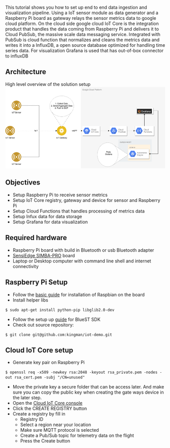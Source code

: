 This tutorial shows you how to set up end to end data ingestion and visualization pipeline. Using a IoT sensor module as data generator and a Raspberry Pi board as gateway relays the sensor metrics data to google cloud platform.  On the cloud side google cloud IoT Core is the integration product that handles the data coming from Raspberry Pi and delivers it to Cloud PubSub, the massive scale data messaging service. Integrated with PubSub is cloud function that normalizes and cleans the metrics data and writes it into a InfluxDB, a open source database optimized for handling time series data. For visualization Grafana is used that has out-of-box connector to influxDB

## Architecture
High level overview of the solution setup
![high level overview](iot_poc1.png)

## Objectives
- Setup Raspberry Pi to receive sensor metrics
- Setup IoT Core registry, gateway and device for sensor and Raspberry Pi
- Setup Cloud Functions that handles processing of metrics data
- Setup Infux data for data storage
- Setup Grafana for data visualization

## Required hardware
- Raspberry Pi board with build in Bluetooth or usb Bluetooth adapter
- [SensiEdge SIMBA-PRO](https://www.sensiedge.com/product-page/simba-pro) board
- Laptop or Desktop computer with command line shell and internet connectivity

## Raspberry Pi Setup
- Follow the [basic guide](https://www.raspberrypi.org/downloads/raspbian/) for installation of Raspbian on the board
- Install helper libs
```
$ sudo apt-get install python-pip libglib2.0-dev
```
- Follow the setup up [guide](https://github.com/STMicroelectronics-CentralLabs/BlueSTSDK_Python) for BlueST SDK
- Check out source repository:
```
$ git clone git@github.com:kingman/iot-demo.git
```

## Cloud IoT Core setup
- Generate key pair on Raspberry Pi
```
$ openssl req -x509 -newkey rsa:2048 -keyout rsa_private.pem -nodes -out rsa_cert.pem -subj "/CN=unused"
```
- Move the private key a secure folder that can be access later. And make sure you can copy the public key when creating the gate ways device in the later step.
- Open the [Cloud IoT Core console](https://console.developers.google.com/iot)
- Click the CREATE REGISTRY button
- Create a registry by fill in
  - Registry ID
  - Select a region near your location
  - Make sure MQTT protocol is selected
  - Create a Pub/Sub topic for telemetry data on the flight
  - Press the Create button
  
